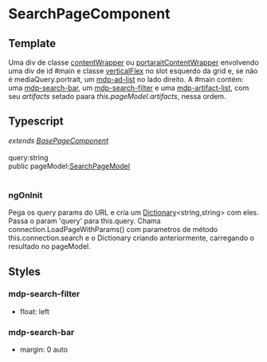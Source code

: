 # SearchPageComponent

## Template
Uma div de classe [contentWrapper](/Docs/src/Styles.md#.contentWrapper) ou [portaraitContentWrapper](/Docs/src/Styles.md#.contentWrapperPortrait) envolvendo uma div de id #main e classe [verticalFlex](/Docs/src/Styles.md#.verticalFlex) no slot esquerdo da grid e, se não é mediaQuery.portrait, um [mdp-ad-list](/Docs/src/app/components/structure/AdList.md) no lado direito. A #main contém: uma [mdp-search-bar](/Docs/src/app/components/controls/SearchBar.md), um [mdp-search-filter](/Docs/src/app/components/controls/SearchFilter.md) e uma [mdp-artifact-list](/Docs/src/app/components/structure/ArtifactList.md), com seu *artifacts* setado paara *this.pageModel.artifacts*, nessa ordem.
## Typescript
*extends [BasePageComponent](/Docs/src/app/components/pages/BasePage.md)*<br><br>
query:string<br>
public pageModel:[SearchPageModel](/Docs/src/app/models/pages/SearchPageModel.md)<br><br>
### ngOnInit
Pega os query params do URL e cria um [Dictionary](/Docs/src/app/classes/Dictionary.md)<string,string> com eles. Passa o param 'query' para this.query. Chama connection.LoadPageWithParams() com parametros de método this.connection.search e o Dictionary criando anteriormente, carregando o resultado no pageModel.
## Styles
### mdp-search-filter
- float: left

### mdp-search-bar
- margin: 0 auto